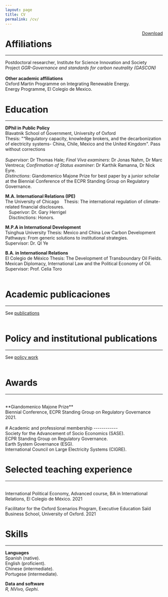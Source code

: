 ```yaml
---
layout: page
title: CV
permalink: /cv/
---
```

<a href="/assets/V_CV_072021.pdf" style="float: right;">Download</a>

# Affiliations
------------
Postdoctoral researcher, Institute for Science Innovation and Society <br />
Project _GGR-Governance and standards for carbon neutrality (GASCON)_ <br />
<br />
**Other academic affiliations**<br />
Oxford Martin Programme on Integrating Renewable Energy.<br />
Energy Programme, El Colegio de Mexico.

# Education
------------
**DPhil in Public Policy**<br />
Blavatnik School of Government, University of Oxford
<br />
Thesis: "“Regulatory capacity, knowledge brokers, and the decarbonization of electricity systems- China, Chile, Mexico and the United Kingdom". Pass without corrections<br />
<br />
_Supervisor_: Dr Thomas Hale; _Final Viva examiners_: Dr Jonas Nahm, Dr Marc Ventreca; _Confirmation of Status examiner_: Dr Karthik Ramanna, Dr Nick Eyre.
<br />
_Distinctions_: Giandomenico Majone Prize for best paper by a junior scholar at the Biennial Conference of the ECPR Standing Group on Regulatory Governance.

**M.A. International Relations (IPE)**<br />
The University of Chicago
&nbsp;&nbsp;&nbsp;Thesis: The international regulation of climate-related financial disclosures. <br />
&nbsp;&nbsp;&nbsp;Superivor: Dr. Gary Herrigel<br />
&nbsp;&nbsp;&nbsp;Disctinctions: Honors.<br />

**M.P.A in International Development**<br />
Tsinghua University
Thesis: Mexico and China Low Carbon Development Pathways: From generic solutions to institutional strategies. <br />
Supervisor: Dr. QI Ye<br />

**B.A. in International Relations**<br />
El Colegio de México
Thesis: The Development of Transboundary Oil Fields. Mexican Diplomacy, International Law and the Political Economy of Oil. <br />
Supervisor: Prof. Celia Toro<br />
<br />

# Academic publicaciones
------------
See [publications](/publications/)
<br />
<br />
# Policy and institutional publications
------------
See [policy work](/policy/)
<br />
<br />
# Awards
------------
<br />
**Giandomenico Majone Prize**<br />
Biennial Conference, ECPR Standing Group on Regulatory Governance<br />
2021.<br />

<br />
# Academic and professional membership
------------
<br />
Society for the Advancement of Socio Economics (SASE).
<br />
ECPR Standing Group on Regulatory Governance.
<br />
Earth System Governance (ESG).
<br />
International Council on Large Electricity Systems (CIGRE).
<br />

# Selected teaching experience
------------
<br />
International Political Economy, Advanced course, BA in International Relations, El Colegio de México. 2021 <br />

Facilitator for the Oxford Scenarios Program, Executive Education
Saïd Business School, University of Oxford. 2021 <br />

# Skills
------------
**Languages**<br />
Spanish (native).<br />
English (proficient). <br />
Chinese (intermediate). <br />
Portugese (intermediate). <br />

**Data and software**<br />
_R, NVivo, Gephi_.
